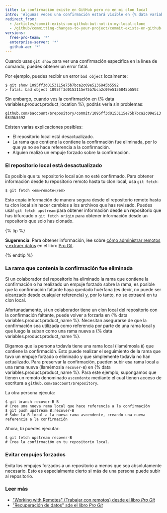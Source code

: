 ```yaml
---
title: La confirmación existe en GitHub pero no en mi clon local
intro: 'Algunas veces una confirmación estará visible en {% data variables.product.product_name %}, pero no existirá en tu clon local del repositorio.'
redirect_from:
  - /articles/commit-exists-on-github-but-not-in-my-local-clone
  - /github/committing-changes-to-your-project/commit-exists-on-github-but-not-in-my-local-clone
versions:
  free-pro-team: '*'
  enterprise-server: '*'
  github-ae: '*'
---
```

Cuando usas `git show` para ver una confirmación específica en la línea de comando, puedes obtener un error fatal.

Por ejemplo, puedes recibir un error `bad object` localmente:

```shell
$ git show 1095ff3d0153115e75b7bca2c09e5136845b5592
> fatal: bad object 1095ff3d0153115e75b7bca2c09e5136845b5592
```

Sin embargo, cuando ves la confirmación en {% data variables.product.product_location %}, podrás verla sin problemas:

`github.com/$account/$repository/commit/1095ff3d0153115e75b7bca2c09e5136845b5592`

Existen varias explicaciones posibles:

* El repositorio local está desactualizado.
* La rama que contiene la contiene la confirmación fue eliminada, por lo que ya no se hace referencia a la confirmación.
* Alguien realizó un empuje forzado sobre la confirmación.

### El repositorio local está desactualizado

Es posible que tu repositorio local aún no esté confirmado. Para obtener información desde tu repositorio remoto hasta tu clon local, usa `git fetch`:

```shell
$ git fetch <em>remote</em>
```

Esto copia información de manera segura desde el repositorio remoto hasta tu clon local sin hacer cambios a los archivos que has revisado. Puedes usar `git fetch upstream` para obtener información desde un repositorio que has bifurcado o `git fetch origin` para obtener información desde un repositorio que solo has clonado.

{% tip %}

**Sugerencia**: Para obtener información, lee sobre [cómo administrar remotos y extraer datos](https://git-scm.com/book/en/Git-Basics-Working-with-Remotes) en el libro [Pro Git](https://git-scm.com/book).

{% endtip %}

### La rama que contenía la confirmación fue eliminada

Si un colaborador del repositorio ha eliminado la rama que contiene la confirmación o ha realizado un empuje forzado sobre la rama, es posible que la confirmación faltante haya quedado huérfana (es decir, no puede ser alcanzado desde cualquier referencia) y, por lo tanto, no se extraerá en tu clon local.

Afortunadamente, si un colaborador tiene un clon local del repositorio con la confirmación faltante, puede volver a forzarla en {% data variables.product.product_name %}.  Necesitan asegurarse de que la confirmación sea utilizada como referencia por parte de una rama local y que luego la suban como una rama nueva a {% data variables.product.product_name %}.

Digamos que la persona todavía tiene una rama local (llamémosla `B`) que contiene la confirmación.  Esto puede realizar el seguimiento de la rama que tuvo un empuje forzado o eliminado y que simplemente todavía no han actualizado.  Para preservar la confirmación, pueden subir esa rama local a una rama nueva (llamémosla `recover-B`) en {% data variables.product.product_name %}.  Para este ejemplo, supongamos que tienen un remoto denominado `ascendente` mediante el cual tienen acceso de escritura a `github.com/$account/$repository`.

La otra persona ejecuta:

```shell
$ git branch recover-B B
# Crea una nueva rama local que hace referencia a la confirmación
$ git push upstream B:recover-B
# Sube la B local a la nueva rama ascendente, creando una nueva referencia a la confirmación
```

Ahora, *tú* puedes ejecutar:

```shell
$ git fetch upstream recover-B
# Crea la confirmación en tu repositorio local.
```

### Evitar empujes forzados

Evita los empujes forzados a un repositorio a menos que sea absolutamente necesario. Esto es especialmente cierto si más de una persona puede subir al repositorio.

### Leer más

- ["Working with Remotes" (Trabajar con remotos) desde el libro _Pro Git_](https://git-scm.com/book/en/Git-Basics-Working-with-Remotes)
- ["Recuperación de datos" sde el libro _Pro Git_](https://git-scm.com/book/en/Git-Internals-Maintenance-and-Data-Recovery)
